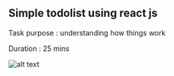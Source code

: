 
## Simple todolist using react js 
Task purpose : understanding how things work

Duration : 25 mins

![alt text](http://www.abutabikh.com/images/todolist.PNG)
